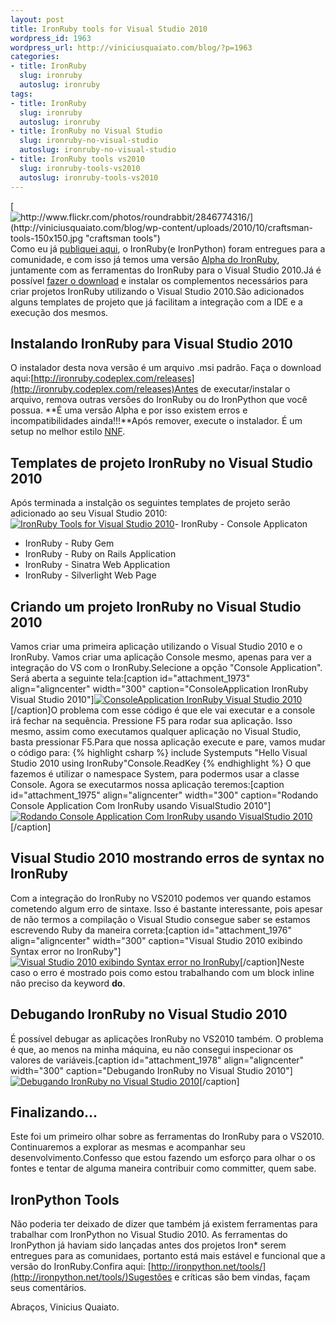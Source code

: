 ```yaml
--- 
layout: post
title: IronRuby tools for Visual Studio 2010
wordpress_id: 1963
wordpress_url: http://viniciusquaiato.com/blog/?p=1963
categories: 
- title: IronRuby
  slug: ironruby
  autoslug: ironruby
tags: 
- title: IronRuby
  slug: ironruby
  autoslug: ironruby
- title: IronRuby no Visual Studio
  slug: ironruby-no-visual-studio
  autoslug: ironruby-no-visual-studio
- title: IronRuby tools vs2010
  slug: ironruby-tools-vs2010
  autoslug: ironruby-tools-vs2010
---
```

[![http://www.flickr.com/photos/roundrabbit/2846774316/](http://viniciusquaiato.com/blog/wp-content/uploads/2010/10/craftsman-tools-150x150.jpg "craftsman tools")](http://viniciusquaiato.com/blog/wp-content/uploads/2010/10/craftsman-tools.jpg)Como eu já [publiquei aqui](http://viniciusquaiato.com/blog/iron-entregues-para-a-comunidade/), o IronRuby(e IronPython) foram entregues para a comunidade, e com isso já temos uma versão [Alpha do IronRuby](http://ironruby.codeplex.com/releases/view/49097), juntamente com as ferramentas do IronRuby para o Visual Studio 2010.Já é possível [fazer o download](http://ironruby.codeplex.com/releases) e instalar os complementos necessários para criar projetos IronRuby utilizando o Visual Studio 2010.São adicionados alguns templates de projeto que já facilitam a integração com a IDE e a execução dos mesmos.

## Instalando IronRuby para Visual Studio 2010
O instalador desta nova versão é um arquivo .msi padrão. Faça o download aqui:[http://ironruby.codeplex.com/releases](http://ironruby.codeplex.com/releases)Antes de executar/instalar o arquivo, remova outras versões do IronRuby ou do IronPython que você possua. **É uma versão Alpha e por isso existem erros e incompatibilidades ainda!!!**Após remover, execute o instalador. É um setup no melhor estilo [NNF](http://www.urbandictionary.com/define.php?term=Next%20next%20finish).

## Templates de projeto IronRuby no Visual Studio 2010
Após terminada a instalção os seguintes templates de projeto serão adicionado ao seu Visual Studio 2010:[![IronRuby Tools for Visual Studio 2010](http://viniciusquaiato.com/blog/wp-content/uploads/2010/10/New-Project_2010-10-29_17-02-10-300x190.png "Templates IronRuby para o Visual Studio 2010")](http://viniciusquaiato.com/blog/wp-content/uploads/2010/10/New-Project_2010-10-29_17-02-10.png)- IronRuby - Console Applicaton
- IronRuby - Ruby Gem
- IronRuby - Ruby on Rails Application
- IronRuby - Sinatra Web Application
- IronRuby - Silverlight Web Page


## Criando um projeto IronRuby no Visual Studio 2010
Vamos criar uma primeira aplicação utilizando o Visual Studio 2010 e o IronRuby. Vamos criar uma aplicação Console mesmo, apenas para ver a integração do VS com o IronRuby.Selecione a opção "Console Application". Será aberta a seguinte tela:[caption id="attachment_1973" align="aligncenter" width="300" caption="ConsoleApplication IronRuby Visual Studio 2010"][![ConsoleApplication IronRuby Visual Studio 2010](http://viniciusquaiato.com/blog/wp-content/uploads/2010/10/ConsoleApplication_IronRuby_VisualStudio2010-300x173.png "ConsoleApplication IronRuby Visual Studio 2010")](http://viniciusquaiato.com/blog/wp-content/uploads/2010/10/ConsoleApplication_IronRuby_VisualStudio2010.png)[/caption]O problema com esse código é que ele vai executar e a console irá fechar na sequência. Pressione F5 para rodar sua aplicação. Isso mesmo, assim como executamos qualquer aplicação no Visual Studio, basta pressionar F5.Para que nossa aplicação execute e pare, vamos mudar o código para:
{% highlight csharp %}
include Systemputs "Hello Visual Studio 2010 using IronRuby"Console.ReadKey
{% endhighlight %}
O que fazemos é utilizar o namespace System, para podermos usar a classe Console. Agora se executarmos nossa aplicação teremos:[caption id="attachment_1975" align="aligncenter" width="300" caption="Rodando Console Application Com IronRuby usando VisualStudio 2010"][![Rodando Console Application Com IronRuby usando VisualStudio 2010](http://viniciusquaiato.com/blog/wp-content/uploads/2010/10/Rodando_Console_Application_Com_IronRuby_VisualStudio_2010-300x200.png "Rodando Console Application Com IronRuby usando VisualStudio 2010")](http://viniciusquaiato.com/blog/wp-content/uploads/2010/10/Rodando_Console_Application_Com_IronRuby_VisualStudio_2010.png)[/caption]

## Visual Studio 2010 mostrando erros de syntax no IronRuby
Com a integração do IronRuby no VS2010 podemos ver quando estamos cometendo algum erro de sintaxe. Isso é bastante interessante, pois apesar de não termos a compilação o Visual Studio consegue saber se estamos escrevendo Ruby da maneira correta:[caption id="attachment_1976" align="aligncenter" width="300" caption="Visual Studio 2010 exibindo Syntax error no IronRuby"][![Visual Studio 2010 exibindo Syntax error no IronRuby](http://viniciusquaiato.com/blog/wp-content/uploads/2010/10/Syntax-error-300x173.png "Visual Studio 2010 exibindo Syntax error no IronRuby")](http://viniciusquaiato.com/blog/wp-content/uploads/2010/10/Syntax-error.png)[/caption]Neste caso o erro é mostrado pois como estou trabalhando com um block inline não preciso da keyword **do**.

## Debugando IronRuby no Visual Studio 2010
É possível debugar as aplicações IronRuby no VS2010 também. O problema é que, ao menos na minha máquina, eu não consegui inspecionar os valores de variáveis.[caption id="attachment_1978" align="aligncenter" width="300" caption="Debugando IronRuby no Visual Studio 2010"][![Debugando IronRuby no Visual Studio 2010](http://viniciusquaiato.com/blog/wp-content/uploads/2010/10/Debugando-IronRuby-no-Visual-Studio-2010-300x173.png "Debugando IronRuby no Visual Studio 2010")](http://viniciusquaiato.com/blog/wp-content/uploads/2010/10/Debugando-IronRuby-no-Visual-Studio-2010.png)[/caption]

## Finalizando...
Este foi um primeiro olhar sobre as ferramentas do IronRuby para o VS2010. Continuaremos a explorar as mesmas e acompanhar seu desenvolvimento.Confesso que estou fazendo um esforço para olhar o os fontes e tentar de alguma maneira contribuir como committer, quem sabe.

## IronPython Tools
Não poderia ter deixado de dizer que também já existem ferramentas para trabalhar com IronPython no Visual Studio 2010. As ferramentas do IronPython já haviam sido lançadas antes dos projetos Iron* serem entregues para as comunidaes, portanto está mais estável e funcional que a versão do IronRuby.Confira aqui: [http://ironpython.net/tools/](http://ironpython.net/tools/)Sugestões e críticas são bem vindas, façam seus comentários.

Abraços,
Vinicius Quaiato.
